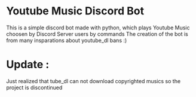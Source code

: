 # Youtube Music Discord Bot
This is a simple discord bot made with python, which plays Youtube Music choosen by Discord Server users by commands
The creation of the bot is from many insparations about youtube_dl bans :)

# Update :
Just realized that tube_dl can not download copyrighted musics so the project is discontinued
